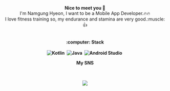 <p align="center">
  <b>Nice to meet you 🫡</b> </br>
  I'm Namgung Hyeon, I want to be a Mobile App Developer.🔥🔥 </br>
  I love fitness training so, my endurance and stamina are very good.:muscle: 👍</br>
</a>
  <br>
</p>



<p align="center">
  <b>:computer:  Stack </br></br>
  <img alt="Kotlin" src="https://img.shields.io/badge/kotlin-%237F52FF.svg?style=for-the-badge&logo=kotlin&logoColor=white"/>&nbsp
  <img alt="Java" src="https://img.shields.io/badge/java-%23ED8B00.svg?&style=for-the-badge&logo=java&logoColor=white"/>&nbsp
  <img alt="Android Studio" src="https://img.shields.io/badge/Android%20Studio-3DDC84.svg?style=for-the-badge&logo=android-studio&logoColor=white"/>&nbsp
  
  
</p> 


<p align = "center">
            <b>    My SNS </br></br>
  <a href="https://instagram.com/n.k.hyeon">
    <img 
        src="http://img.shields.io/badge/-Instagram-black?style=flat&logo=Instagram&link=https://instagram.com/n.k.hyeon/"
        style="height : auto; margin-left : 10px; margin-right : 10px; padding : 30px;"/>
                                                                       </p>                                                                       
                                                                     

